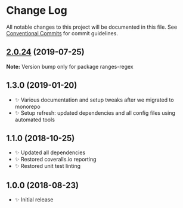 # Change Log

All notable changes to this project will be documented in this file.
See [Conventional Commits](https://conventionalcommits.org) for commit guidelines.

## [2.0.24](https://gitlab.com/codsen/codsen/compare/ranges-regex@2.0.23...ranges-regex@2.0.24) (2019-07-25)

**Note:** Version bump only for package ranges-regex





## 1.3.0 (2019-01-20)

- ✨ Various documentation and setup tweaks after we migrated to monorepo
- ✨ Setup refresh: updated dependencies and all config files using automated tools

## 1.1.0 (2018-10-25)

- ✨ Updated all dependencies
- ✨ Restored coveralls.io reporting
- ✨ Restored unit test linting

## 1.0.0 (2018-08-23)

- ✨ Initial release

